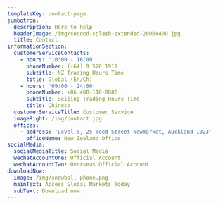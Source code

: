 ```yaml
---
templateKey: contact-page
jumbotron:
  description: Here to help
  headerImage: /img/second-splash-extended-2000x400.jpg
  title: Contact
informationSection:
  customerServiceContacts:
    - hours: '10:00 - 16:00'
      phoneNumber: (+64) 9 520 1919
      subtitle: NZ Trading Hours Time
      title: Global (En/Ch)
    - hours: '09:00 - 24:00'
      phoneNumber: +86 400-118-8886
      subtitle: Beijing Trading Hours Time
      title: Chinese
  customerServiceTitle: Customer Service
  imageRight: /img/contact.jpg
  offices:
    - address: 'Level 5, 25 Teed Street Newmarket, Auckland 1023'
      officeName: New Zealand Office
socialMedia:
  socialMediaTitle: Social Media
  wechatAccountOne: Official Account
  wechatAccountTwo: Overseas Official Account
downloadNow:
  image: /img/snowball-phone.png
  mainText: Access Global Markets Today
  subText: Download now
---
```


